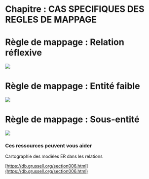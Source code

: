 # Chapitre : CAS SPECIFIQUES DES REGLES DE MAPPAGE


# Règle de mappage : Relation réflexive

![](https://i.imgur.com/vTiut8R.png)

# Règle de mappage : Entité faible

![](https://i.imgur.com/zpl8tt1.png)

# Règle de mappage : Sous-entité

![](https://i.imgur.com/9Fcrojl.png)

### Ces ressources peuvent vous aider

Cartographie des modèles ER dans les relations

[https://db.grussell.org/section006.html](https://db.grussell.org/section006.html)

